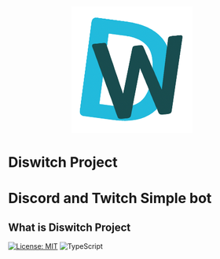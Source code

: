 <p align="center">
    <img src="./assets/diswitch4.png" />
    <h1>
        Diswitch Project
    <h1>
Discord and Twitch Simple bot
</p>


## What is Diswitch Project
[![License: MIT](https://img.shields.io/badge/License-MIT-yellow.svg)](https://opensource.org/licenses/MIT)
![TypeScript](https://img.shields.io/badge/typescript-%23007ACC.svg?style=for-the-badge&logo=typescript&logoColor=white)